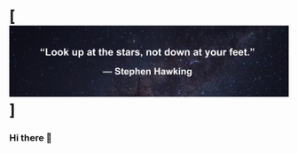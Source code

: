 # [![ Milad Nourizad's Header](https://github.com/miladnouriezade/miladnouriezade/blob/master/header.jpeg)]

### Hi there 👋

<!--
**miladnouriezade/miladnouriezade** is a ✨ _special_ ✨ repository because its `README.md` (this file) appears on your GitHub profile.

Here are some ideas to get you started:

- 🔭 I’m currently working on ...
- 🌱 I’m currently learning ...
- 👯 I’m looking to collaborate on ...
- 🤔 I’m looking for help with ...
- 💬 Ask me about ...
- 📫 How to reach me: ...
- 😄 Pronouns: ...
- ⚡ Fun fact: ...
-->
